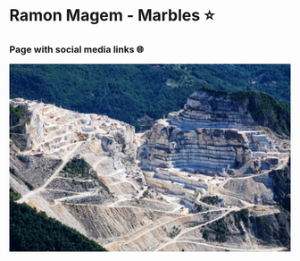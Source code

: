 # Ramon Magem - Marbles :star:

### Page with social media links :globe_with_meridians:

![marble block](./images/bg2.jpg)
